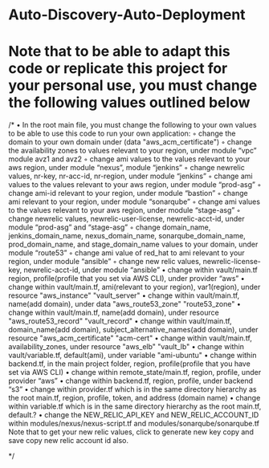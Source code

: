 

# Auto-Discovery-Auto-Deployment

# Note that to be able to adapt this code or replicate this project for your personal use, you must change the following values outlined below
/*
    • In the root main file, you must change the following to your own values to be able to use this code to run your own application:
        ◦ change the domain to your own domain under (data "aws_acm_certificate")
        ◦ change the availability zones to values relevant to your region, under module “vpc” module avz1 and avz2
        ◦ change ami values to the values relevant to your aws region, under module “nexus”, module “jenkins”
        ◦ change newrelic values, nr-key, nr-acc-id, nr-region, under module “jenkins”
        ◦ change ami values to the values relevant to your aws region, under module “prod-asg”
        ◦ change ami-id relevant to your region, under module “bastion”
        ◦ change ami relevant to your region, under module “sonarqube”
        ◦ change ami values to the values relevant to your aws region, under module “stage-asg”
        ◦ change newrelic values, newrelic-user-license, newrelic-acct-id, under module “prod-asg” and “stage-asg”
        ◦ change domain_name, jenkins_domain_name, nexus_domain_name, sonarqube_domain_name, prod_domain_name, and stage_domain_name values to your domain, under module “route53”
        ◦ change ami value of red_hat to ami relevant to your region, under module “ansible”
        ◦ change new relic values, newrelic-license-key, newrelic-acct-id, under module “ansible”
    • change within vault/main.tf region, profile(profile that you set via AWS CLI), under provider “aws”
    • change within vault/main.tf, ami(relevant to your region), var1(region), under resource "aws_instance" "vault_server"
    • change within vault/main.tf, name(add domain), under data "aws_route53_zone" "route53_zone"
    • change within vault/main.tf, name(add domain), under resource "aws_route53_record" "vault_record"
    • change within vault/main.tf, domain_name(add domain), subject_alternative_names(add domain), under resource "aws_acm_certificate" "acm-cert"
    • change within vault/main.tf, availability_zones, under resource "aws_elb" "vault_lb"
    • change within vault/variable.tf, default(ami), under variable "ami-ubuntu"
    • change within backend.tf, in the main project folder, region, profile(profile that you have set via AWS CLI)
    • change within remote_state/main.tf, region, profile, under provider “aws”
    • change within backend.tf, region, profile, under backend “s3”
    • change within provider.tf which is in the same directory hierarchy as the root main.tf, region, profile, token, and address (domain name)
    • change within variable.tf which is in the same directory hierarchy as the root main.tf, default.?
    • change the NEW_RELIC_API_KEY and NEW_RELIC_ACCOUNT_ID within modules/nexus/nexus-script.tf   and modules/sonarqube/sonarqube.tf
      Note that to get your new relic values, click to generate new key copy and save copy new relic account id also.

*/